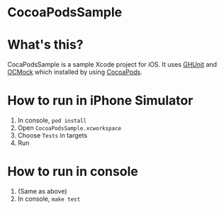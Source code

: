 CocoaPodsSample
========
# What's this?
CocaPodsSample is a sample Xcode project for iOS.
It uses [GHUnit](https://github.com/gabriel/gh-unit) and [OCMock](http://ocmock.org/) which installed by using [CocoaPods](http://cocoapods.org/).

# How to run in iPhone Simulator

1. In console, `pod install`
2. Open `CocoaPodsSample.xcworkspace`
3. Choose `Tests` in targets
4. Run

# How to run in console
1. (Same as above)
2. In console, `make test`
